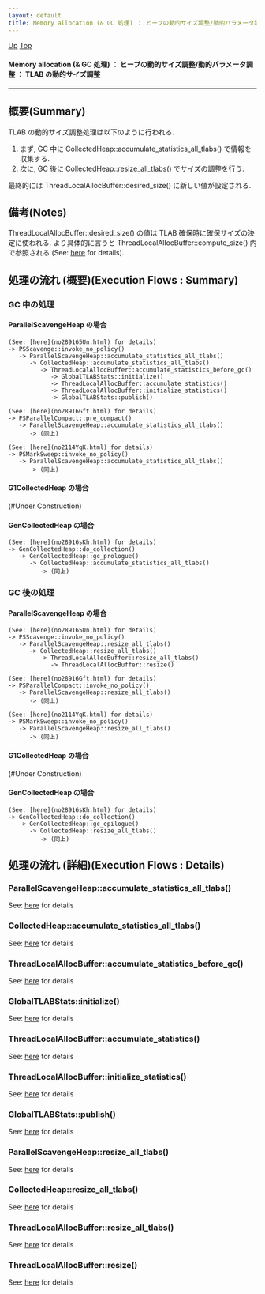 ```yaml
---
layout: default
title: Memory allocation (& GC 処理) ： ヒープの動的サイズ調整/動的パラメータ調整 ： TLAB の動的サイズ調整 
---
```

[Up](noArh2RrCV.html) [Top](../index.html)

#### Memory allocation (& GC 処理) ： ヒープの動的サイズ調整/動的パラメータ調整 ： TLAB の動的サイズ調整 

--- 
## 概要(Summary)
TLAB の動的サイズ調整処理は以下のように行われる.

1. まず, GC 中に CollectedHeap::accumulate_statistics_all_tlabs() で情報を収集する.
2. 次に, GC 後に CollectedHeap::resize_all_tlabs() でサイズの調整を行う.

最終的には ThreadLocalAllocBuffer::desired_size() に新しい値が設定される.

## 備考(Notes)
ThreadLocalAllocBuffer::desired_size() の値は TLAB 確保時に確保サイズの決定に使われる.
より具体的に言うと ThreadLocalAllocBuffer::compute_size() 内で参照される
(See: [here](no28916Q0G.html) for details).

## 処理の流れ (概要)(Execution Flows : Summary)
### GC 中の処理
#### ParallelScavengeHeap の場合
```
(See: [here](no289165Un.html) for details)
-> PSScavenge::invoke_no_policy()
   -> ParallelScavengeHeap::accumulate_statistics_all_tlabs()
      -> CollectedHeap::accumulate_statistics_all_tlabs()
         -> ThreadLocalAllocBuffer::accumulate_statistics_before_gc()
            -> GlobalTLABStats::initialize()
            -> ThreadLocalAllocBuffer::accumulate_statistics()
            -> ThreadLocalAllocBuffer::initialize_statistics()
            -> GlobalTLABStats::publish()

(See: [here](no28916Gft.html) for details)
-> PSParallelCompact::pre_compact()
   -> ParallelScavengeHeap::accumulate_statistics_all_tlabs()
      -> (同上)

(See: [here](no2114YqK.html) for details)
-> PSMarkSweep::invoke_no_policy()
   -> ParallelScavengeHeap::accumulate_statistics_all_tlabs()
      -> (同上)
```

#### G1CollectedHeap の場合
(#Under Construction)

#### GenCollectedHeap の場合
```
(See: [here](no28916sKh.html) for details)
-> GenCollectedHeap::do_collection()
   -> GenCollectedHeap::gc_prologue()
      -> CollectedHeap::accumulate_statistics_all_tlabs()
         -> (同上)
```

### GC 後の処理
#### ParallelScavengeHeap の場合
```
(See: [here](no289165Un.html) for details)
-> PSScavenge::invoke_no_policy()
   -> ParallelScavengeHeap::resize_all_tlabs()
      -> CollectedHeap::resize_all_tlabs()
         -> ThreadLocalAllocBuffer::resize_all_tlabs()
            -> ThreadLocalAllocBuffer::resize()

(See: [here](no28916Gft.html) for details)
-> PSParallelCompact::invoke_no_policy()
   -> ParallelScavengeHeap::resize_all_tlabs()
      -> (同上)

(See: [here](no2114YqK.html) for details)
-> PSMarkSweep::invoke_no_policy()
   -> ParallelScavengeHeap::resize_all_tlabs()
      -> (同上)
```

#### G1CollectedHeap の場合
(#Under Construction)

#### GenCollectedHeap の場合
```
(See: [here](no28916sKh.html) for details)
-> GenCollectedHeap::do_collection()
   -> GenCollectedHeap::gc_epilogue()
      -> CollectedHeap::resize_all_tlabs()
         -> (同上)
```


## 処理の流れ (詳細)(Execution Flows : Details)
### ParallelScavengeHeap::accumulate_statistics_all_tlabs()
See: [here](no28916DEc.html) for details
### CollectedHeap::accumulate_statistics_all_tlabs()
See: [here](no28916PUP.html) for details
### ThreadLocalAllocBuffer::accumulate_statistics_before_gc()
See: [here](no28916ceV.html) for details
### GlobalTLABStats::initialize()
See: [here](no28916D9n.html) for details
### ThreadLocalAllocBuffer::accumulate_statistics()
See: [here](no289162yh.html) for details
### ThreadLocalAllocBuffer::initialize_statistics()
See: [here](no28916pob.html) for details
### GlobalTLABStats::publish()
See: [here](no28916QHu.html) for details

### ParallelScavengeHeap::resize_all_tlabs()
See: [here](no289162rt.html) for details
### CollectedHeap::resize_all_tlabs()
See: [here](no28916D2z.html) for details
### ThreadLocalAllocBuffer::resize_all_tlabs()
See: [here](no289161_C.html) for details
### ThreadLocalAllocBuffer::resize()
See: [here](no28916CKJ.html) for details






